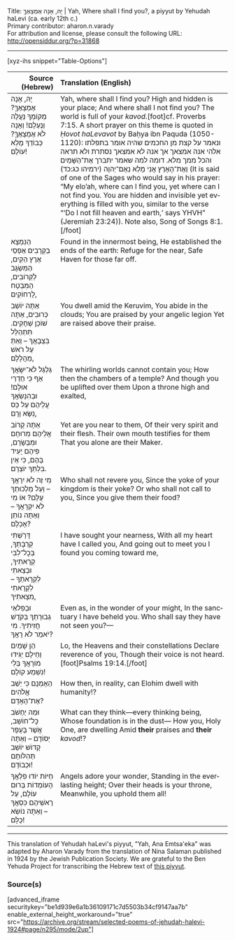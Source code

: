 <html>
<head></head>
<body>
Title: יָהּ, אָנָה אֶמְצָאֶךָּ | Yah, Where shall I find you?, a piyyut by Yehudah haLevi (ca. early 12th c.)<br />
Primary contributor: aharon.n.varady<br />
For attribution and license, please consult the following URL: <a href="http://opensiddur.org/?p=31868">http://opensiddur.org/?p=31868</a>
<p />
<hr />

[xyz-ihs snippet="Table-Options"]<table style="margin-left: auto; margin-right: auto;" class="draggable">
<thead><tr><th id="x" style="text-align: right;">Source (Hebrew)</th><th style="text-align: left;">Translation (English)</th></tr></thead>
<tbody>
<tr><td style="vertical-align:top;">
<div class="liturgy" lang="he">
יָהּ, אָנָה אֶמְצָאֶךָּ?
מְקוֹמְךָ נַעֲלָה וְנֶעְלָם!
וְאָנָה לֹא אֶמְצָאֶךָּ?
כְּבוֹדְךָ מָלֵא עוֹלָם!
</span></div></td>
 
<td style="vertical-align:top;">
<div class="english" lang="en">
Yah, where shall I find you?
High and hidden is your place;
And where shall I not find you?
The world is full of your <em>kavod</em>.[foot]cf. Proverbs 7:15. A short prayer on this theme is quoted in <em>Ḥovot haLevavot</em> by Baḥya ibn Paquda (1050-1120): ונאמר על קצת מן החכמים שהיה אומר בתפלתו אלהי אנה אמצאך אך אנה לא אמצאך נסתרת ולא תראה והכל ממך מלא. דומה למה שאמר יתברך אֶת־הַשָּׁמַיִם וְאֶת־הָאָרֶץ אֲנִי מָלֵא נְאֻם־יְהוָה (ירמיהו כג:כד) (It is said of one of the Sages who would say in his prayer: “My elo’ah, where can I find you, yet where can I not find you. You are hidden and invisible yet everything is filled with you, similar to the verse “‘Do I not fill heaven and earth,’ says YHVH” (Jeremiah 23:24)). Note also, Song of Songs 8:1.[/foot]
</div></td></tr>


<tr><td style="vertical-align:top;">
<div class="liturgy" lang="he">
הַנִּמְצָא בַקְּרָבִים
אַפְסֵי אֶרֶץ הֵקִים,
הַמִּשְׂגָּב לַקְּרוֹבִים,
הַמִּבְטָח לָרְחוֹקִים,
</span></div></td>
 
<td style="vertical-align:top;">
<div class="english" lang="en">
Found in the innermost being,
He established the ends of the earth:
Refuge for the near,
Safe Haven for those far off.
</div></td></tr>


<tr><td style="vertical-align:top;">
<div class="liturgy" lang="he">
אַתָּה יוֹשֵׁב כְּרוּבִים,
אַתָּה שׁוֹכֵן שְׁחָקִים.
תִּתְהַלֵּל בִּצְבָאֲךָ –
וְאַתְּ עַל רֹאשׁ מַהֲלָלָם,
</span></div></td>
 
<td style="vertical-align:top;">
<div class="english" lang="en">
You dwell amid the Keruvim,
You abide in the clouds;
You are praised by your angelic legion 
Yet are raised above their praise.
</div></td></tr>


<tr><td style="vertical-align:top;">
<div class="liturgy" lang="he">
גַּלְגַּל לֹא־יִשָּׂאֲךָ
אַף כִּי חַדְרֵי אוּלָם!
וּבְהִנָּשְׂאֲךָ עֲלֵיהֶם
עַל כֵּס נִשָּׂא וָרָם,
</span></div></td>
 
<td style="vertical-align:top;">
<div class="english" lang="en">
The whirling worlds cannot contain you; 
How then the chambers of a temple?
And though you be uplifted over them 
Upon a throne high and exalted,
</div></td></tr>


<tr><td style="vertical-align:top;">
<div class="liturgy" lang="he">
אַתָּה קָרוֹב אֲלֵיהֶם
מִרוּחָם וּמִבְּשָׂרָם,
פִּיהֶם יָעִיד בָּהֶם,
כִּי אֵין בִּלְתְּךָ יוֹצְרָם.
</span></div></td>
 
<td style="vertical-align:top;">
<div class="english" lang="en">
Yet are you near to them,
Of their very spirit and their flesh.
Their own mouth testifies for them 
That you alone are their Maker.
</div></td></tr>


<tr><td style="vertical-align:top;">
<div class="liturgy" lang="he">
מִי זֶה לֹא יִרָאֲךָ –
וְעַל מַלְכוּתְךָ עֻלָּם?
אוֹ מִי לֹא יִקְרָאֲךָ –
וְאַתָּה נוֹתֵן אָכְלָם?
</span></div></td>
 
<td style="vertical-align:top;">
<div class="english" lang="en">
Who shall not revere you,
Since the yoke of your kingdom is their yoke? 
Or who shall not call to you,
Since you give them their food?
</div></td></tr>


<tr><td style="vertical-align:top;">
<div class="liturgy" lang="he">
דָּרַשְׁתִּי קִרְבָתְךָ,
בְּכׇל־לִבִּי קְרָאתִיךָ,
וּבְצֵאתִי לִקְרָאתְךָ –
לִקְרָאתִי מצָאתִיךָ,
</span></div></td>
 
<td style="vertical-align:top;">
<div class="english" lang="en">
I have sought your nearness,
With all my heart have I called you,
And going out to meet you 
I found you coming toward me,
</div></td></tr>


<tr><td style="vertical-align:top;">
<div class="liturgy" lang="he">
וּבְפִלאֵי גְבוּרָתְךָ
בַּקֹּדֶשׁ חֲזִיתִיךָ.
מִי יֹאמַר לֹא רָאֲךָ?
</span></div></td>
 
<td style="vertical-align:top;">
<div class="english" lang="en">
Even as, in the wonder of your might,
In the sanctuary I have beheld you.
Who shall say they have not seen you?—
</div></td></tr>


<tr><td style="vertical-align:top;">
<div class="liturgy" lang="he">
הֵן שָׁמַיִם וְחֵילָם
יַגִּידוּ מוֹרָאֲךָ
בְּלִי נִשְׁמַע קוֹלָם!
</span></div></td>
 
<td style="vertical-align:top;">
<div class="english" lang="en">
Lo, the Heavens and their constellations 
Declare reverence of you,
Though their voice is not heard.[foot]Psalms 19:14.[/foot]
</div></td></tr>


<tr><td style="vertical-align:top;">
<div class="liturgy" lang="he">
הַאֻמְנָם כִּי יֵשֵׁב
אֱלֹהִים אֶת־הָאָדָם?
</span></div></td>
 
<td style="vertical-align:top;">
<div class="english" lang="en">
How then, in reality, can
Elohim dwell with humanity!?
</div></td></tr>


<tr><td style="vertical-align:top;">
<div class="liturgy" lang="he">
וּמַה יַחְשֹׁב כׇּל־חוֹשֵׁב,
אֲשֶׁר בָּעָפָר יְסוֹדָם –
וְאַתָּה קָדוֹשׁ יוֹשֵׁב
תְּהִלּוֹתָם וּכְבוֹדָם!
</span></div></td>
 
<td style="vertical-align:top;">
<div class="english" lang="en">
What can they think—every thinking being, 
Whose foundation is in the dust—
How you, Holy One, are dwelling 
Amid <strong>their</strong> praises and <strong>their</strong> <em>kavod</em>!?
</div></td></tr>


<tr><td style="vertical-align:top;">
<div class="liturgy" lang="he">
חַיּוֹת יוֹדוּ פִלְאֲךָ
הָעוֹמְדוֹת בְּרוּם עוֹלָם,
עַל רָאשֵׁיהֶם כִּסְאֲךָ –
וְאַתָּה נוֹשֵׂא כֻלָּם!
</span></div></td>
 
<td style="vertical-align:top;">
<div class="english" lang="en">
Angels adore your wonder,
Standing in the everlasting height;
Over their heads is your throne,
Meanwhile, you uphold them all!
</div></td></tr>
</tbody></table>

<hr />

This translation of Yehudah haLevi's piyyut, "Yah, Ana Emtsa'eka" was adapted by Aharon Varady from the translation of Nina Salaman published in 1924 by the Jewish Publication Society. We are grateful to the Ben Yehuda Project for transcribing the Hebrew text of <a href="https://benyehuda.org/read/8669">this piyyut</a>.

<h3>Source(s)</h3>

[advanced_iframe securitykey="be1d939e6a1b36109171c7d5503b34cf9147aa7b" enable_external_height_workaround="true" src="https://archive.org/stream/selected-poems-of-jehudah-halevi-1924#page/n295/mode/2up"]

&nbsp;
</body>
</html>